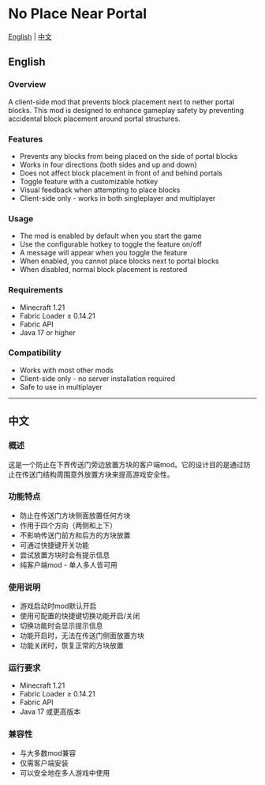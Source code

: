 # No Place Near Portal

[English](#english) | [中文](#中文)

## English

### Overview
A client-side mod that prevents block placement next to nether portal blocks. This mod is designed to enhance gameplay safety by preventing accidental block placement around portal structures.

### Features
- Prevents any blocks from being placed on the side of portal blocks
- Works in four directions (both sides and up and down)
- Does not affect block placement in front of and behind portals
- Toggle feature with a customizable hotkey
- Visual feedback when attempting to place blocks
- Client-side only - works in both singleplayer and multiplayer

### Usage
- The mod is enabled by default when you start the game
- Use the configurable hotkey to toggle the feature on/off
- A message will appear when you toggle the feature
- When enabled, you cannot place blocks next to portal blocks
- When disabled, normal block placement is restored

### Requirements
- Minecraft 1.21
- Fabric Loader ≥ 0.14.21
- Fabric API
- Java 17 or higher

### Compatibility
- Works with most other mods
- Client-side only - no server installation required
- Safe to use in multiplayer

---

## 中文

### 概述
这是一个防止在下界传送门旁边放置方块的客户端mod。它的设计目的是通过防止在传送门结构周围意外放置方块来提高游戏安全性。

### 功能特点
- 防止在传送门方块侧面放置任何方块
- 作用于四个方向（两侧和上下）
- 不影响传送门前方和后方的方块放置
- 可通过快捷键开关功能
- 尝试放置方块时会有提示信息
- 纯客户端mod - 单人多人皆可用

### 使用说明
- 游戏启动时mod默认开启
- 使用可配置的快捷键切换功能开启/关闭
- 切换功能时会显示提示信息
- 功能开启时，无法在传送门侧面放置方块
- 功能关闭时，恢复正常的方块放置

### 运行要求
- Minecraft 1.21
- Fabric Loader ≥ 0.14.21
- Fabric API
- Java 17 或更高版本

### 兼容性
- 与大多数mod兼容
- 仅需客户端安装
- 可以安全地在多人游戏中使用
